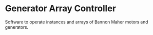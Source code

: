 # Generator Array Controller

Software to operate instances and arrays of Bannon Maher motors and generators.

